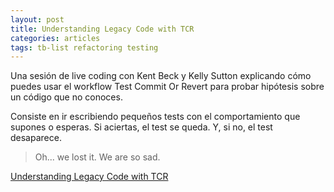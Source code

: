 ```yaml
---
layout: post
title: Understanding Legacy Code with TCR
categories: articles
tags: tb-list refactoring testing
---
```


Una sesión de live coding con Kent Beck y Kelly Sutton explicando cómo puedes usar el workflow Test Commit Or Revert para probar hipótesis sobre un código que no conoces.

Consiste en ir escribiendo pequeños tests con el comportamiento
que supones o esperas. Si aciertas, el test se queda. Y, si no, el test desaparece.

> Oh... we lost it. We are so sad.

[Understanding Legacy Code with TCR](https://youtu.be/FFzHOyFeovE?si=uBfLAeo8z_2ZgPQt)
